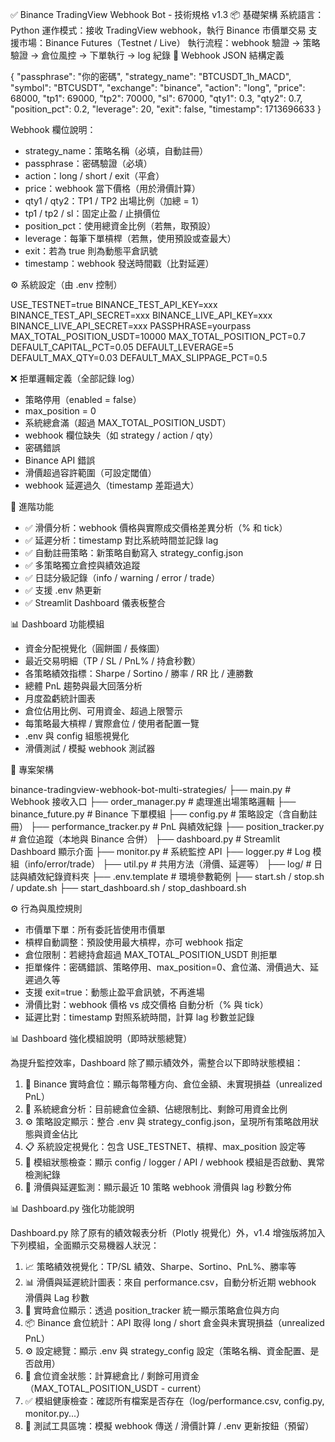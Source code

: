 ✅ Binance TradingView Webhook Bot - 技術規格 v1.3
📦 基礎架構
系統語言：Python
運作模式：接收 TradingView webhook，執行 Binance 市價單交易
支援市場：Binance Futures（Testnet / Live）
執行流程：webhook 驗證 → 策略驗證 → 倉位風控 → 下單執行 → log 紀錄
🧾 Webhook JSON 結構定義

{
  "passphrase": "你的密碼",
  "strategy_name": "BTCUSDT_1h_MACD",
  "symbol": "BTCUSDT",
  "exchange": "binance",
  "action": "long",
  "price": 68000,
  "tp1": 69000,
  "tp2": 70000,
  "sl": 67000,
  "qty1": 0.3,
  "qty2": 0.7,
  "position_pct": 0.2,
  "leverage": 20,
  "exit": false,
  "timestamp": 1713696633
}


Webhook 欄位說明：
- strategy_name：策略名稱（必填，自動註冊）
- passphrase：密碼驗證（必填）
- action：long / short / exit（平倉）
- price：webhook 當下價格（用於滑價計算）
- qty1 / qty2：TP1 / TP2 出場比例（加總 = 1）
- tp1 / tp2 / sl：固定止盈 / 止損價位
- position_pct：使用總資金比例（若無，取預設）
- leverage：每筆下單槓桿（若無，使用預設或查最大）
- exit：若為 true 則為動態平倉訊號
- timestamp：webhook 發送時間戳（比對延遲）

⚙️ 系統設定（由 .env 控制）

USE_TESTNET=true
BINANCE_TEST_API_KEY=xxx
BINANCE_TEST_API_SECRET=xxx
BINANCE_LIVE_API_KEY=xxx
BINANCE_LIVE_API_SECRET=xxx
PASSPHRASE=yourpass
MAX_TOTAL_POSITION_USDT=10000
MAX_TOTAL_POSITION_PCT=0.7
DEFAULT_CAPITAL_PCT=0.05
DEFAULT_LEVERAGE=5
DEFAULT_MAX_QTY=0.03
DEFAULT_MAX_SLIPPAGE_PCT=0.5

❌ 拒單邏輯定義（全部記錄 log）

- 策略停用（enabled = false）
- max_position = 0
- 系統總倉滿（超過 MAX_TOTAL_POSITION_USDT）
- webhook 欄位缺失（如 strategy / action / qty）
- 密碼錯誤
- Binance API 錯誤
- 滑價超過容許範圍（可設定閾值）
- webhook 延遲過久（timestamp 差距過大）

🧠 進階功能

- ✅ 滑價分析：webhook 價格與實際成交價格差異分析（% 和 tick）
- ✅ 延遲分析：timestamp 對比系統時間並記錄 lag
- ✅ 自動註冊策略：新策略自動寫入 strategy_config.json
- ✅ 多策略獨立倉控與績效追蹤
- ✅ 日誌分級記錄（info / warning / error / trade）
- ✅ 支援 .env 熱更新
- ✅ Streamlit Dashboard 儀表板整合

📊 Dashboard 功能模組

- 資金分配視覺化（圓餅圖 / 長條圖）
- 最近交易明細（TP / SL / PnL% / 持倉秒數）
- 各策略績效指標：Sharpe / Sortino / 勝率 / RR 比 / 連勝數
- 總體 PnL 趨勢與最大回落分析
- 月度盈虧統計圖表
- 倉位佔用比例、可用資金、超過上限警示
- 每策略最大槓桿 / 實際倉位 / 使用者配置一覽
- .env 與 config 組態視覺化
- 滑價測試 / 模擬 webhook 測試器

📁 專案架構

binance-tradingview-webhook-bot-multi-strategies/
├── main.py                 # Webhook 接收入口
├── order_manager.py        # 處理進出場策略邏輯
├── binance_future.py       # Binance 下單模組
├── config.py               # 策略設定（含自動註冊）
├── performance_tracker.py  # PnL 與績效紀錄
├── position_tracker.py     # 倉位追蹤（本地與 Binance 合併）
├── dashboard.py            # Streamlit Dashboard 顯示介面
├── monitor.py              # 系統監控 API
├── logger.py               # Log 模組（info/error/trade）
├── util.py                 # 共用方法（滑價、延遲等）
├── log/                    # 日誌與績效紀錄資料夾
├── .env.template           # 環境參數範例
├── start.sh / stop.sh / update.sh
├── start_dashboard.sh / stop_dashboard.sh

⚙️ 行為與風控規則

- 市價單下單：所有委託皆使用市價單
- 槓桿自動調整：預設使用最大槓桿，亦可 webhook 指定
- 倉位限制：若總持倉超過 MAX_TOTAL_POSITION_USDT 則拒單
- 拒單條件：密碼錯誤、策略停用、max_position=0、倉位滿、滑價過大、延遲過久等
- 支援 exit=true：動態止盈平倉訊號，不再進場
- 滑價比對：webhook 價格 vs 成交價格 自動分析（% 與 tick）
- 延遲比對：timestamp 對照系統時間，計算 lag 秒數並記錄

📊 Dashboard 強化模組說明（即時狀態總覽）

為提升監控效率，Dashboard 除了顯示績效外，需整合以下即時狀態模組：

1. 📡 Binance 實時倉位：顯示每幣種方向、倉位金額、未實現損益（unrealized PnL）
2. 🧮 系統總倉分析：目前總倉位金額、佔總限制比、剩餘可用資金比例
3. ⚙️ 策略設定顯示：整合 .env 與 strategy_config.json，呈現所有策略啟用狀態與資金佔比
4. 📋 系統設定視覺化：包含 USE_TESTNET、槓桿、max_position 設定等
5. 📁 模組狀態檢查：顯示 config / logger / API / webhook 模組是否啟動、異常檢測紀錄
6. 🧪 滑價與延遲監測：顯示最近 10 策略 webhook 滑價與 lag 秒數分佈

📊 Dashboard.py 強化功能說明

Dashboard.py 除了原有的績效報表分析（Plotly 視覺化）外，v1.4 增強版將加入下列模組，全面顯示交易機器人狀況：

1. 📈 策略績效視覺化：TP/SL 績效、Sharpe、Sortino、PnL%、勝率等
2. 📊 滑價與延遲統計圖表：來自 performance.csv，自動分析近期 webhook 滑價與 Lag 秒數
3. 📡 實時倉位顯示：透過 position_tracker 統一顯示策略倉位與方向
4. 📦 Binance 倉位統計：API 取得 long / short 倉金與未實現損益（unrealized PnL）
5. ⚙️ 設定總覽：顯示 .env 與 strategy_config 設定（策略名稱、資金配置、是否啟用）
6. 🧮 倉位資金狀態：計算總倉比 / 剩餘可用資金（MAX_TOTAL_POSITION_USDT - current）
7. ✅ 模組健康檢查：確認所有檔案是否存在（log/performance.csv, config.py, monitor.py...）
8. 🧪 測試工具區塊：模擬 webhook 傳送 / 滑價計算 / .env 更新按鈕（預留）


